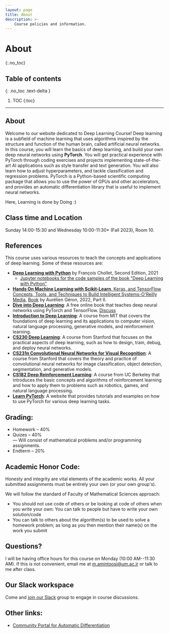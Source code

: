 ```yaml
---
layout: page
title: About
description: >-
    Course policies and information.
---
```


# About
{:.no_toc}

## Table of contents
{: .no_toc .text-delta }

1. TOC
{:toc}

---

## About

Welcome to our website dedicated to Deep Learning Course! 
Deep learning is a subfield of machine learning that uses algorithms inspired by the structure and function of the human brain, called artificial neural networks. In this course, you will learn the basics of deep learning, and build your own deep neural networks using **PyTorch**. You will get practical experience with PyTorch through coding exercises and projects implementing state-of-the-art AI applications such as style transfer and text generation. You will also learn how to adjust hyperparameters, and tackle classification and regression problems. PyTorch is a Python-based scientific computing package that allows you to use the power of GPUs and other accelerators, and provides an automatic differentiation library that is useful to implement neural networks.

Here, Learning is done by Doing :)


## Class time and Location

Sunday 14:00-15:30 and Wednesday 10:00-11:30* (Fall 2023), Room 10. 


## References

This course uses various resources to teach the concepts and applications of deep learning. Some of these resources are:

- [**Deep Learning with Python**](https://www.manning.com/books/deep-learning-with-python-second-edition)
   by François Chollet, Second Edition, 2021
   * [Jupyter notebooks for the code samples of the book "Deep Learning with Python"](https://github.com/fchollet/deep-learning-with-python-notebooks)
- [**Hands On Machine Learning with Scikit-Learn**, Keras, and TensorFlow Concepts, Tools, and Techniques to Build Intelligent Systems-O'Reilly Media](https://www.oreilly.com/library/view/hands-on-machine-learning/9781492032632/), [Book](https://cloudflare-ipfs.com/ipfs/bafykbzaceae4tae6nlan27vd2g2df7mtkp7ikzs4bhywu4c7awmy6fhj2fk4w?filename=Aur%C3%A9lien%20G%C3%A9ron%20-%20Hands-On%20Machine%20Learning%20with%20Scikit-Learn%2C%20Keras%2C%20and%20TensorFlow_%20Concepts%2C%20Tools%2C%20and%20Techniques%20to%20Build%20Intelligent%20Systems-O%27Reilly%20Media%20%282022%29.pdf) by Aurélien Géron, 2022, Part II.
- [**Dive into Deep Learning**](https://d2l.ai/): A free online book that teaches deep neural networks using PyTorch and TensorFlow. [Discuss](https://discuss.d2l.ai/)
- [**Introduction to Deep Learning**](http://introtodeeplearning.com/): A course from MIT that covers the foundations of deep learning and its applications to computer vision, natural language processing, generative models, and reinforcement learning.
- [**CS230 Deep Learning**](https://cs230.stanford.edu/): A course from Stanford that focuses on the practical aspects of deep learning, such as how to design, train, debug, and deploy neural networks.
- [**CS231n Convolutional Neural Networks for Visual Recognition**](http://cs231n.stanford.edu/): A course from Stanford that covers the theory and practice of convolutional neural networks for image classification, object detection, segmentation, and generative models.
- [**CS182 Deep Reinforcement Learning**](https://inst.eecs.berkeley.edu/~cs182/sp23/): A course from UC Berkeley that introduces the basic concepts and algorithms of reinforcement learning and how to apply them to problems such as robotics, games, and natural language processing.
- [**Learn PyTorch**](https://www.learnpytorch.io/): A website that provides tutorials and examples on how to use PyTorch for various deep learning tasks.

## Grading:
* Homework – 40% <br>
* Quizes – 40% <br>
— Will consist of mathematical problems and/or programming assignments.
* Endterm – 20%

## Academic Honor Code:
Honesty and integrity are vital elements of the academic works. All your submitted assignments must be entirely your own (or your own group's).

We will follow the standard of Faculty of Mathematical Sciences approach: 
* You should not use code of others or be looking at code of others when you write your own: You can talk to people but have to write your own solution/code
*  You can talk to others about the algorithm(s) to be used to solve a homework problem; as long as you then mention their name(s) on the work you submit

## Questions?
I will be having office hours for this course on Monday (10:00 AM--11:30 AM). If this is not convenient, email me at m.amintoosi@um.ac.ir or talk to me after class.

## Our Slack workspace
Come and [join our Slack](https://join.slack.com/t/fum-cs/shared_invite/zt-1zntzuw2t-JOWbsyQdGASNz~40AhWy_Q) group to engage in course discussions.

## Other links:

* [Community Portal for Automatic Differentiation](https://www.autodiff.org/)
<!-- ## Lecture

## Resources

## Assignments -->

